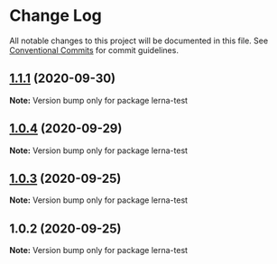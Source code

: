 # Change Log

All notable changes to this project will be documented in this file.
See [Conventional Commits](https://conventionalcommits.org) for commit guidelines.

## [1.1.1](https://github.com/hannahatwork/lerna-repo/compare/v1.1.0...v1.1.1) (2020-09-30)

**Note:** Version bump only for package lerna-test





## [1.0.4](https://github.com/hannahatwork/lerna-repo/compare/v1.0.3...v1.0.4) (2020-09-29)

**Note:** Version bump only for package lerna-test





## [1.0.3](https://github.com/hannahatwork/lerna-repo/compare/v1.0.2...v1.0.3) (2020-09-25)

**Note:** Version bump only for package lerna-test





## 1.0.2 (2020-09-25)

**Note:** Version bump only for package lerna-test

